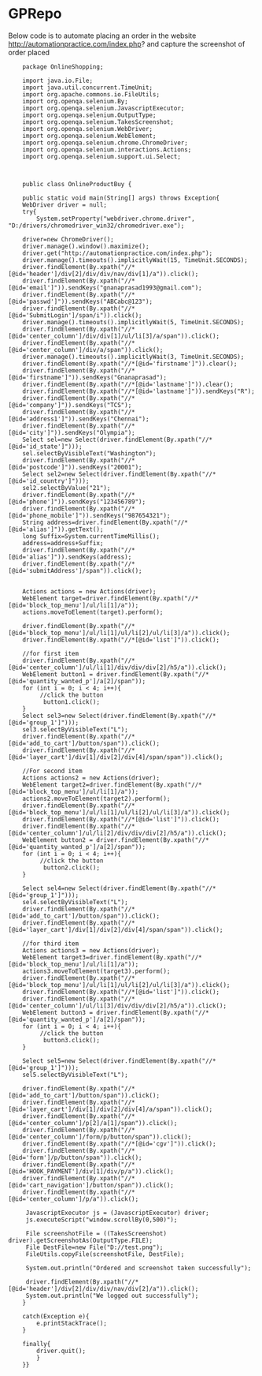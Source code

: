# GPRepo
 Below code is to automate placing an order in the website http://automationpractice.com/index.php? and capture the screenshot of order placed 


		package OnlineShopping;

		import java.io.File;
		import java.util.concurrent.TimeUnit;
		import org.apache.commons.io.FileUtils;
		import org.openqa.selenium.By;
		import org.openqa.selenium.JavascriptExecutor;
		import org.openqa.selenium.OutputType;
		import org.openqa.selenium.TakesScreenshot;
		import org.openqa.selenium.WebDriver;
		import org.openqa.selenium.WebElement;
		import org.openqa.selenium.chrome.ChromeDriver;
		import org.openqa.selenium.interactions.Actions;
		import org.openqa.selenium.support.ui.Select;



		public class OnlineProductBuy {

		public static void main(String[] args) throws Exception{
		WebDriver driver = null;
		try{
			System.setProperty("webdriver.chrome.driver", "D:/drivers/chromedriver_win32/chromedriver.exe");
		
		driver=new ChromeDriver();
		driver.manage().window().maximize();
		driver.get("http://automationpractice.com/index.php");
		driver.manage().timeouts().implicitlyWait(15, TimeUnit.SECONDS);
		driver.findElement(By.xpath("//*[@id='header']/div[2]/div/div/nav/div[1]/a")).click();
		driver.findElement(By.xpath("//*[@id='email']")).sendKeys("gnanaprasad1993@gmail.com");
		driver.findElement(By.xpath("//*[@id='passwd']")).sendKeys("ABCabc@123");
		driver.findElement(By.xpath("//*[@id='SubmitLogin']/span/i")).click();
		driver.manage().timeouts().implicitlyWait(5, TimeUnit.SECONDS);
		driver.findElement(By.xpath("//*[@id='center_column']/div/div[1]/ul/li[3]/a/span")).click();
		driver.findElement(By.xpath("//*[@id='center_column']/div/a/span")).click();
		driver.manage().timeouts().implicitlyWait(3, TimeUnit.SECONDS);
		driver.findElement(By.xpath("//*[@id='firstname']")).clear();
		driver.findElement(By.xpath("//*[@id='firstname']")).sendKeys("Gnanaprasad");
		driver.findElement(By.xpath("//*[@id='lastname']")).clear();
		driver.findElement(By.xpath("//*[@id='lastname']")).sendKeys("R");
		driver.findElement(By.xpath("//*[@id='company']")).sendKeys("TCS");
		driver.findElement(By.xpath("//*[@id='address1']")).sendKeys("Chennai");
		driver.findElement(By.xpath("//*[@id='city']")).sendKeys("Olympia");
		Select sel=new Select(driver.findElement(By.xpath("//*[@id='id_state']")));
		sel.selectByVisibleText("Washington");
		driver.findElement(By.xpath("//*[@id='postcode']")).sendKeys("20001");
		Select sel2=new Select(driver.findElement(By.xpath("//*[@id='id_country']")));
		sel2.selectByValue("21");
		driver.findElement(By.xpath("//*[@id='phone']")).sendKeys("123456789");
		driver.findElement(By.xpath("//*[@id='phone_mobile']")).sendKeys("987654321");
		String address=driver.findElement(By.xpath("//*[@id='alias']")).getText();
		long Suffix=System.currentTimeMillis();
		address=address+Suffix;
		driver.findElement(By.xpath("//*[@id='alias']")).sendKeys(address);
		driver.findElement(By.xpath("//*[@id='submitAddress']/span")).click();
		
		
		Actions actions = new Actions(driver);
		WebElement target=driver.findElement(By.xpath("//*[@id='block_top_menu']/ul/li[1]/a"));
		actions.moveToElement(target).perform();
		
		driver.findElement(By.xpath("//*[@id='block_top_menu']/ul/li[1]/ul/li[2]/ul/li[3]/a")).click();
		driver.findElement(By.xpath("//*[@id='list']")).click();
		
		//for first item
		driver.findElement(By.xpath("//*[@id='center_column']/ul/li[1]/div/div/div[2]/h5/a")).click();
		WebElement button1 = driver.findElement(By.xpath("//*[@id='quantity_wanted_p']/a[2]/span"));
		for (int i = 0; i < 4; i++){
			 //click the button
			  button1.click();
		}
		Select sel3=new Select(driver.findElement(By.xpath("//*[@id='group_1']")));
		sel3.selectByVisibleText("L");
		driver.findElement(By.xpath("//*[@id='add_to_cart']/button/span")).click();
		driver.findElement(By.xpath("//*[@id='layer_cart']/div[1]/div[2]/div[4]/span/span")).click();
		
		//For second item
		Actions actions2 = new Actions(driver);
		WebElement target2=driver.findElement(By.xpath("//*[@id='block_top_menu']/ul/li[1]/a"));
		actions2.moveToElement(target2).perform();
		driver.findElement(By.xpath("//*[@id='block_top_menu']/ul/li[1]/ul/li[2]/ul/li[3]/a")).click();
		driver.findElement(By.xpath("//*[@id='list']")).click();
		driver.findElement(By.xpath("//*[@id='center_column']/ul/li[2]/div/div/div[2]/h5/a")).click();
		WebElement button2 = driver.findElement(By.xpath("//*[@id='quantity_wanted_p']/a[2]/span"));
		for (int i = 0; i < 4; i++){
			 //click the button
			  button2.click();
		}
		
		Select sel4=new Select(driver.findElement(By.xpath("//*[@id='group_1']")));
		sel4.selectByVisibleText("L");
		driver.findElement(By.xpath("//*[@id='add_to_cart']/button/span")).click();
		driver.findElement(By.xpath("//*[@id='layer_cart']/div[1]/div[2]/div[4]/span/span")).click();
		  
		//for third item
		Actions actions3 = new Actions(driver);
		WebElement target3=driver.findElement(By.xpath("//*[@id='block_top_menu']/ul/li[1]/a"));
		actions3.moveToElement(target3).perform();
		driver.findElement(By.xpath("//*[@id='block_top_menu']/ul/li[1]/ul/li[2]/ul/li[3]/a")).click();
		driver.findElement(By.xpath("//*[@id='list']")).click();
		driver.findElement(By.xpath("//*[@id='center_column']/ul/li[3]/div/div/div[2]/h5/a")).click();
		WebElement button3 = driver.findElement(By.xpath("//*[@id='quantity_wanted_p']/a[2]/span"));
		for (int i = 0; i < 4; i++){
			 //click the button
			  button3.click();
		}
		
		Select sel5=new Select(driver.findElement(By.xpath("//*[@id='group_1']")));
		sel5.selectByVisibleText("L");
		
		driver.findElement(By.xpath("//*[@id='add_to_cart']/button/span")).click();
		driver.findElement(By.xpath("//*[@id='layer_cart']/div[1]/div[2]/div[4]/a/span")).click();
		driver.findElement(By.xpath("//*[@id='center_column']/p[2]/a[1]/span")).click();
		driver.findElement(By.xpath("//*[@id='center_column']/form/p/button/span")).click();
		driver.findElement(By.xpath("//*[@id='cgv']")).click();
		driver.findElement(By.xpath("//*[@id='form']/p/button/span")).click();
		driver.findElement(By.xpath("//*[@id='HOOK_PAYMENT']/div[1]/div/p/a")).click();
		driver.findElement(By.xpath("//*[@id='cart_navigation']/button/span")).click();
		driver.findElement(By.xpath("//*[@id='center_column']/p/a")).click();
		
		 JavascriptExecutor js = (JavascriptExecutor) driver;
		 js.executeScript("window.scrollBy(0,500)");
		 
		 File screenshotFile = ((TakesScreenshot) driver).getScreenshotAs(OutputType.FILE);
		 File DestFile=new File("D://test.png");
		 FileUtils.copyFile(screenshotFile, DestFile);
		 
		 System.out.println("Ordered and screenshot taken successfully");
		 
		 driver.findElement(By.xpath("//*[@id='header']/div[2]/div/div/nav/div[2]/a")).click();
		 System.out.println("We logged out successfully");
		}
		
		catch(Exception e){
			e.printStackTrace();
		}
		 
		finally{
			driver.quit();
			}
		}}



